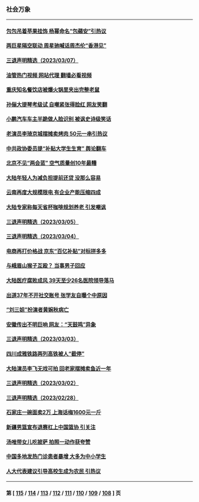 ### 社会万象
---
#### [包包吊着苹果挂饰 杨幂命名“包蘋安”引热议](../../pages/ncid282/n13945246.md?03081645) 
#### [两巨星隔空联动 周星驰喊话周杰伦“香港见”](../../pages/ncid282/n13945104.md?03081645) 
#### [三退声明精选（2023/03/07）](../../pages/ncid282/n13945050.md?03081645) 
#### [油管热门视频 网站代理 翻墙必看视频](http://138.2.39.72:81/youtube.html?epic-marker?03081645)
#### [重庆知名餐饮店被爆火锅里夹出完整老鼠](../../pages/ncid282/n13944589.md?03081645) 
#### [孙俪大提琴考级试 自嘲紧张得脸红 网友笑翻](../../pages/ncid282/n13944433.md?03081645) 
#### [小鹏汽车车主半跪做人脸识别 被讽史诗级笑话](../../pages/ncid282/n13944451.md?03081645) 
#### [老演员李琦京城摆摊卖烤肉 50元一串引热议](../../pages/ncid282/n13944500.md?03081645) 
#### [中共政协委员提“补贴大学生生育” 舆论翻车](../../pages/ncid282/n13944400.md?03081645) 
#### [北京不见“两会蓝” 空气质量创10年最糟](../../pages/ncid282/n13944394.md?03081645) 
#### [大陆年轻人为减负担提前还贷 没那么容易](../../pages/ncid282/n13944245.md?03081645) 
#### [云南再度大规模限电 有企业产能压缩四成](../../pages/ncid282/n13944141.md?03081645) 
#### [大陆专家称每天省杯咖啡规划养老 引发嘲讽](../../pages/ncid282/n13943869.md?03081645) 
#### [三退声明精选（2023/03/05）](../../pages/ncid282/n13943972.md?03081645) 
#### [三退声明精选（2023/03/04）](../../pages/ncid282/n13943707.md?03081645) 
#### [电商再打价格战 京东“百亿补贴”对标拼多多](../../pages/ncid282/n13943413.md?03081645) 
#### [与峨眉山猴子互殴？ 当事男子回应](../../pages/ncid282/n13942952.md?03081645) 
#### [大陆医疗腐败成风 39天至少26名医院领导落马](../../pages/ncid282/n13942886.md?03081645) 
#### [出道37年不开社交账号 张学友自曝个中原因](../../pages/ncid282/n13942567.md?03081645) 
#### [“刘三姐”扮演者黄婉秋病亡](../../pages/ncid282/n13942652.md?03081645) 
#### [安徽传出不明巨响 网友：“天鼓鸣”异象](../../pages/ncid282/n13942373.md?03081645) 
#### [三退声明精选（2023/03/03）](../../pages/ncid282/n13942508.md?03081645) 
#### [四川成雅铁路两列高铁被人“截停”](../../pages/ncid282/n13942286.md?03081645) 
#### [大陆演员李飞无戏可拍 回老家摆摊卖鱼近一年](../../pages/ncid282/n13941820.md?03081645) 
#### [三退声明精选（2023/03/02）](../../pages/ncid282/n13941735.md?03081645) 
#### [三退声明精选（2023/02/28）](../../pages/ncid282/n13941730.md?03081645) 
#### [石家庄一碗面卖2万 上海话梅1600元一斤](../../pages/ncid282/n13941116.md?03081645) 
#### [新疆男篮宣布退赛杠上中国篮协 引关注](../../pages/ncid282/n13941096.md?03081645) 
#### [汤唯带女儿吃披萨 拍照一动作获夸赞](../../pages/ncid282/n13940944.md?03081645) 
#### [中国多地发热门诊患者暴增 大多为中小学生](../../pages/ncid282/n13940973.md?03081645) 
#### [人大代表建议引导高校生成为农民 引热议](../../pages/ncid282/n13940716.md?03081645) 

---
#### 第 [ [115](./115.md?03081645) / [114](./114.md?03081645) / [113](./113.md?03081645) / [112](./112.md?03081645) / [111](./111.md?03081645) / [110](./110.md?03081645) / [109](./109.md?03081645) / [108](./108.md?03081645) ] 页
